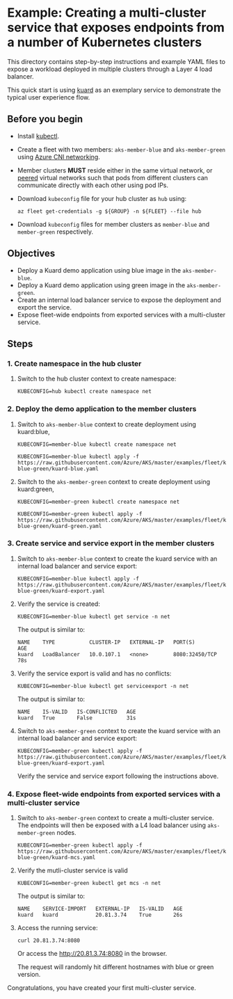 # Example: Creating a multi-cluster service that exposes endpoints from a number of Kubernetes clusters

This directory contains step-by-step instructions and example YAML files to expose a workload deployed in multiple clusters through a Layer 4 load balancer.

This quick start is using [kuard](https://github.com/kubernetes-up-and-running/kuard) as an exemplary service to demonstrate the typical user experience flow.

## Before you begin
* Install [kubectl](https://kubernetes.io/docs/tasks/tools/).
* Create a fleet with two members: `aks-member-blue` and `aks-member-green` using [Azure CNI networking](https://review.learn.microsoft.com/en-us/azure/aks/configure-azure-cni).
* Member clusters **MUST** reside either in the same virtual network, or [peered](https://docs.microsoft.com/en-us/azure/virtual-network/virtual-network-peering-overview) virtual networks such that pods from different clusters can communicate directly with each other using pod IPs.
* Download `kubeconfig` file for your hub cluster as `hub` using:

  `az fleet get-credentials -g ${GROUP} -n ${FLEET} --file hub`
* Download `kubeconfig` files for member clusters as `member-blue` and `member-green` respectively.

## Objectives
* Deploy a Kuard demo application using blue image in the `aks-member-blue`.
* Deploy a Kuard demo application using green image in the `aks-member-green`.
* Create an internal load balancer service to expose the deployment and export the service.
* Expose fleet-wide endpoints from exported services with a multi-cluster service.

## Steps

### 1. Create namespace in the hub cluster

1. Switch to the hub cluster context to create namespace:

   ```shell
   KUBECONFIG=hub kubectl create namespace net
   ```

### 2. Deploy the demo application to the member clusters

1. Switch to `aks-member-blue` context to create deployment using kuard:blue,

   ```shell
   KUBECONFIG=member-blue kubectl create namespace net

   KUBECONFIG=member-blue kubectl apply -f https://raw.githubusercontent.com/Azure/AKS/master/examples/fleet/kuard-blue-green/kuard-blue.yaml
   ```

2. Switch to the `aks-member-green` context to create deployment using kuard:green,

   ```shell
   KUBECONFIG=member-green kubectl create namespace net

   KUBECONFIG=member-green kubectl apply -f https://raw.githubusercontent.com/Azure/AKS/master/examples/fleet/kuard-blue-green/kuard-green.yaml
   ```

### 3. Create service and service export in the member clusters

1. Switch to `aks-member-blue` context to create the kuard service with an internal load balancer and service export:

   ```shell
   KUBECONFIG=member-blue kubectl apply -f https://raw.githubusercontent.com/Azure/AKS/master/examples/fleet/kuard-blue-green/kuard-export.yaml
   ```

2. Verify the service is created:

   ```shell
   KUBECONFIG=member-blue kubectl get service -n net
   ```

    The output is similar to:

    ```console
    NAME    TYPE           CLUSTER-IP   EXTERNAL-IP   PORT(S)          AGE
    kuard   LoadBalancer   10.0.107.1   <none>        8080:32450/TCP   78s
    ```
3. Verify the service export is valid and has no conflicts:

   ```shell
   KUBECONFIG=member-blue kubectl get serviceexport -n net
   ```

   The output is similar to:

    ```console
    NAME    IS-VALID   IS-CONFLICTED   AGE
    kuard   True       False           31s
    ```
4. Switch to `aks-member-green` context to create the kuard service with an internal load balancer and service export:   

   ```shell
   KUBECONFIG=member-green kubectl apply -f https://raw.githubusercontent.com/Azure/AKS/master/examples/fleet/kuard-blue-green/kuard-export.yaml
   ```
   
   Verify the service and service export following the instructions above. 

### 4. Expose fleet-wide endpoints from exported services with a multi-cluster service

1. Switch to `aks-member-green` context to create a multi-cluster service. The endpoints will then be exposed with a L4 load balancer using `aks-member-green` nodes.

   ```shell
   KUBECONFIG=member-green kubectl apply -f https://raw.githubusercontent.com/Azure/AKS/master/examples/fleet/kuard-blue-green/kuard-mcs.yaml
   ```
2. Verify the mutli-cluster service is valid

    ```shell
   KUBECONFIG=member-green kubectl get mcs -n net
   ```

   The output is similar to:

   ```console
   NAME    SERVICE-IMPORT   EXTERNAL-IP   IS-VALID   AGE
   kuard   kuard            20.81.3.74    True       26s
   ```
3. Access the running service:

   ```shell
   curl 20.81.3.74:8080
   ```
   Or access the http://20.81.3.74:8080 in the browser.

   The request will randomly hit different hostnames with blue or green version.

Congratulations, you have created your first multi-cluster service.